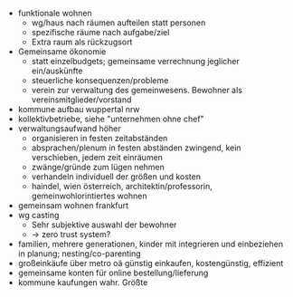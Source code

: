- funktionale wohnen
	- wg/haus nach räumen aufteilen statt personen
	- spezifische räume nach aufgabe/ziel
	- Extra raum als rückzugsort
- Gemeinsame ökonomie
	- statt einzelbudgets; gemeinsame verrechnung jeglicher ein/auskünfte
	- steuerliche konsequenzen/probleme
	- verein zur verwaltung des gemeinwesens. Bewohner als vereinsmitglieder/vorstand
- kommune aufbau wuppertal nrw
- kollektivbetriebe, siehe "unternehmen ohne chef"
- verwaltungsaufwand höher
	- organisieren in festen zeitabständen
	- absprachen/plenum in festen abständen zwingend, kein verschieben, jedem zeit einräumen
	- zwänge/gründe zum lügen nehmen
	- verhandeln individuell der größen und kosten
	- haindel, wien österreich, architektin/professorin, gemeinwohlorintiertes wohnen
- gemeinsam wohnen frankfurt
- wg casting
	- Sehr subjektive auswahl der bewohner
	- -> zero trust system?
- familien, mehrere generationen, kinder mit integrieren und einbeziehen in planung; nesting/co-parenting
- großeinkäufe über metro oä günstig einkaufen, kostengünstig, effizient
- gemeinsame konten für online bestellung/lieferung
- kommune kaufungen wahr. Größte